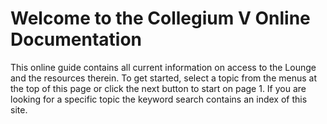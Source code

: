 # Welcome to the Collegium V Online Documentation

This online guide contains all current information on access to the Lounge and the resources therein.  To get started, select a topic from the menus at the top of this page or click the next button to start on page 1.  If you are looking for a specific topic the keyword search contains an index of this site.

